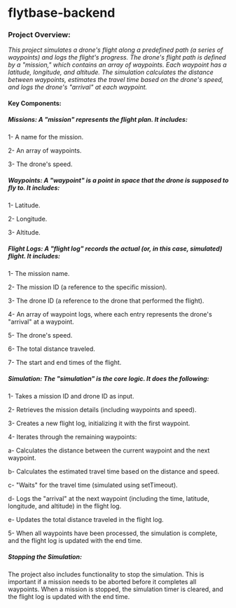 # flytbase-backend

### Project Overview:

*This project simulates a drone's flight along a predefined path (a series of waypoints) and logs the flight's progress.  The drone's flight path is defined by a "mission," which contains an array of waypoints. Each waypoint has a latitude, longitude, and altitude. The simulation calculates the distance between waypoints, estimates the travel time based on the drone's speed, and logs the drone's "arrival" at each waypoint.*

#### Key Components:

##### Missions: A "mission" represents the flight plan. It includes:

1- A name for the mission.

2- An array of waypoints.

3- The drone's speed.

##### Waypoints: A "waypoint" is a point in space that the drone is supposed to fly to. It includes:

1- Latitude.

2- Longitude.

3- Altitude.

##### Flight Logs: A "flight log" records the actual (or, in this case, simulated) flight. It includes:

1- The mission name.

2- The mission ID (a reference to the specific mission).

3- The drone ID (a reference to the drone that performed the flight).

4- An array of waypoint logs, where each entry represents the drone's "arrival" at a waypoint.

5- The drone's speed.

6- The total distance traveled.

7- The start and end times of the flight.

##### Simulation: The "simulation" is the core logic. It does the following:

1- Takes a mission ID and drone ID as input.

2- Retrieves the mission details (including waypoints and speed).

3- Creates a new flight log, initializing it with the first waypoint.

4- Iterates through the remaining waypoints:

   a- Calculates the distance between the current waypoint and the next waypoint.
   
   b- Calculates the estimated travel time based on the distance and speed.
   
   c- "Waits" for the travel time (simulated using setTimeout).
   
   d- Logs the "arrival" at the next waypoint (including the time, latitude, longitude, and altitude) in the flight log.
   
   e- Updates the total distance traveled in the flight log.

5- When all waypoints have been processed, the simulation is complete, and the flight log is updated with the end time.

##### Stopping the Simulation: 

The project also includes functionality to stop the simulation.  This is important if a mission needs to be aborted before it completes all waypoints.  When a mission is stopped, the simulation timer is cleared, and the flight log is updated with the end time.

